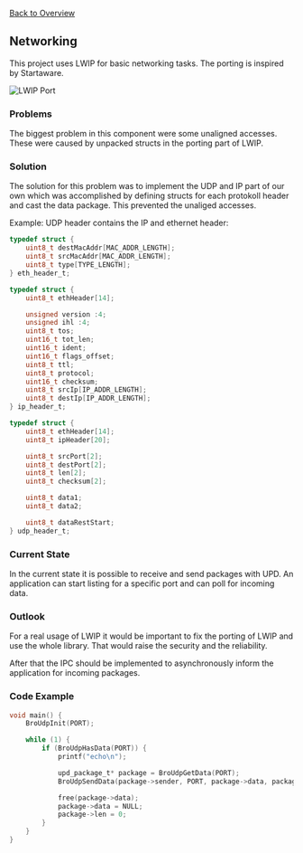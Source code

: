 [Back to Overview](https://github.com/BRO-FHV/docs/blob/master/README.md)
## <a name="Networking"></a>Networking

This project uses LWIP for basic networking tasks. The porting is inspired by Startaware.

![LWIP Port](http://processors.wiki.ti.com/images/e/ec/StarterWare_Ethernet.jpg "Source: http://processors.wiki.ti.com/index.php/StarterWare_CPSW_Port_lwIP")

### Problems
The biggest problem in this component were some unaligned accesses. These were caused by unpacked structs in the porting part of LWIP.

### Solution
The solution for this problem was to implement the UDP and IP part of our own which was accomplished by defining structs for each protokoll header and cast the data package. This prevented the unaliged accesses.

Example: UDP header contains the IP and ethernet header: 

```c
typedef struct {
	uint8_t destMacAddr[MAC_ADDR_LENGTH];
	uint8_t srcMacAddr[MAC_ADDR_LENGTH];
	uint8_t type[TYPE_LENGTH];
} eth_header_t;

typedef struct {
	uint8_t ethHeader[14];

	unsigned version :4;
	unsigned ihl :4;
	uint8_t tos;
	uint16_t tot_len;
	uint16_t ident;
	uint16_t flags_offset;
	uint8_t ttl;
	uint8_t protocol;
	uint16_t checksum;
	uint8_t srcIp[IP_ADDR_LENGTH];
	uint8_t destIp[IP_ADDR_LENGTH];
} ip_header_t;

typedef struct {
	uint8_t ethHeader[14];
	uint8_t ipHeader[20];

	uint8_t srcPort[2];
	uint8_t destPort[2];
	uint8_t len[2];
	uint8_t checksum[2];

	uint8_t data1;
	uint8_t data2;

	uint8_t dataRestStart;
} udp_header_t;
```

### Current State
In the current state it is possible to receive and send packages with UPD. An application can start listing for a specific port and can poll for incoming data.

### Outlook
For a real usage of LWIP it would be important to fix the porting of LWIP and use the whole library. That would raise the security and the reliability.

After that the IPC should be implemented to asynchronously inform the application for incoming packages.

### Code Example

```c
void main() {
	BroUdpInit(PORT);

	while (1) {
		if (BroUdpHasData(PORT)) {
			printf("echo\n");

			upd_package_t* package = BroUdpGetData(PORT);
			BroUdpSendData(package->sender, PORT, package->data, package->len);

			free(package->data);
			package->data = NULL;
			package->len = 0;
		}
	}
}
```
